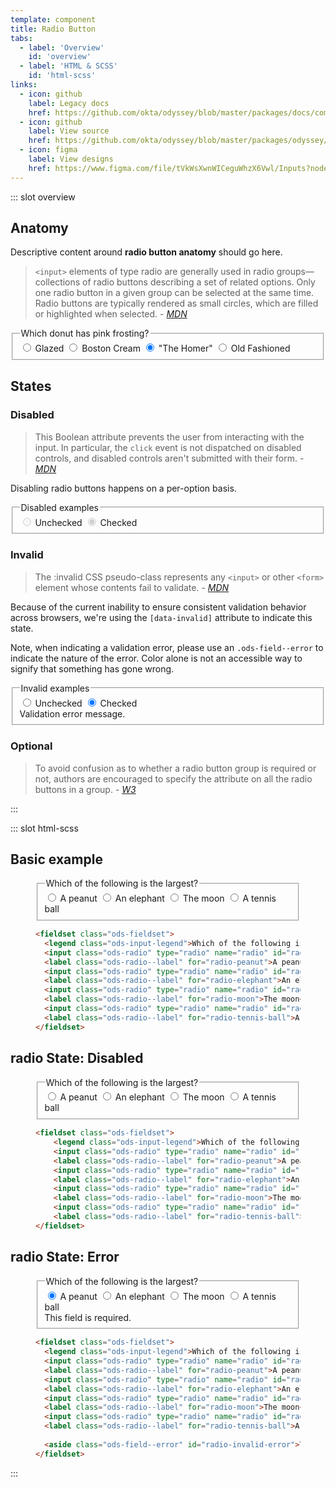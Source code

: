 ```yaml
---
template: component
title: Radio Button
tabs:
  - label: 'Overview'
    id: 'overview'
  - label: 'HTML & SCSS'
    id: 'html-scss'
links:
  - icon: github
    label: Legacy docs
    href: https://github.com/okta/odyssey/blob/master/packages/docs/components/modal.md
  - icon: github
    label: View source
    href: https://github.com/okta/odyssey/blob/master/packages/odyssey/src/scss/components/_radio-button.scss
  - icon: figma
    label: View designs
    href: https://www.figma.com/file/tVkWsXwnWICeguWhzX6Vwl/Inputs?node-id=476%3A4173
---
```


::: slot overview

## Anatomy

<Description class="fpo">

Descriptive content around **radio button anatomy** should go here.

</Description>

<Anatomy img="/images/fpo.svg" />


<Description>

> <span class="fpo negative">`<input>` elements of type radio are generally used in radio groups—collections of radio buttons describing a set of related options. Only one radio button in a given group can be selected at the same time. Radio buttons are typically rendered as small circles, which are filled or highlighted when selected. - <cite><a href='https://developer.mozilla.org/en-US/docs/Web/HTML/Element/input/radio'>MDN</a></cite></span>

</Description>

<Example>
  <fieldset class="ods-fieldset">
    <legend class="ods-input-legend">Which donut has pink frosting?</legend>
    <input class="ods-radio" type="radio" name="question-0" id="radio-0-glazed" value="0" required checked>
    <label class="ods-radio--label" for="radio-0-glazed">Glazed</label>
    <input class="ods-radio" type="radio" name="question-0" id="radio-0-boston-cream" value="3" required>
    <label class="ods-radio--label" for="radio-0-boston-cream">Boston Cream</label>
    <input class="ods-radio" type="radio" name="question-0" id="radio-0-homer" value="3" required checked>
    <label class="ods-radio--label" for="radio-0-homer">"The Homer"</label>
    <input class="ods-radio" type="radio" name="question-0" id="radio-0-old-fashioned" value="3" required>
    <label class="ods-radio--label" for="radio-0-old-fashioned">Old Fashioned</label>
  </fieldset>
</Example>

## States

### Disabled

<Description>

> <span class="fpo negative">This Boolean attribute prevents the user from interacting with the input. In particular, the `click` event is not dispatched on disabled controls, and disabled controls aren't submitted with their form. - <cite><a href='https://developer.mozilla.org/en-US/docs/Web/HTML/Element/input#attr-disabled'>MDN</a></cite></span>

Disabling radio buttons happens on a per-option basis.

</Description>

<Example>
  <fieldset class="ods-fieldset">
    <legend class="ods-input-legend">Disabled examples</legend>
    <input class="ods-radio" type="radio" name="question-1" id="radio-1-unchecked" value="0" disabled >
    <label class="ods-radio--label" for="radio-1-unchecked">Unchecked</label>
    <input class="ods-radio" type="radio" name="question-1" id="radio-1-checked" value="1"  disabled checked>
    <label class="ods-radio--label" for="radio-1-checked">Checked</label>
  </fieldset>
</Example>

### Invalid

<Description>

> <span class="fpo negative">The :invalid CSS pseudo-class represents any `<input>` or other `<form>` element whose contents fail to validate. - <cite><a href='https://developer.mozilla.org/en-US/docs/Web/CSS/:invalid'>MDN</a></cite></span>

Because of the current inability to ensure consistent validation behavior across browsers, we're using the `[data-invalid]` attribute to indicate this state.

Note, when indicating a validation error, please use an `.ods-field--error` to indicate the nature of the error. Color alone is not an accessible way to signify that something has gone wrong.

</Description>

<Example>
  <fieldset class="ods-fieldset">
    <legend class="ods-input-legend">Invalid examples</legend>
    <input class="ods-radio" type="radio" name="question-2" id="radio-2-unchecked" value="0" data-invalid>
    <label class="ods-radio--label" for="radio-2-unchecked">Unchecked</label>
    <input class="ods-radio" type="radio" name="question-2" id="radio-2-checked" value="1"  data-invalid checked>
    <label class="ods-radio--label" for="radio-2-checked">Checked</label>
    <aside class="ods-field--error" id="checkbox-invalid-error">Validation error message.</aside>
  </fieldset>
</Example>

### Optional

<Description>

> <span class="fpo negative">To avoid confusion as to whether a radio button group is required or not, authors are encouraged to specify the attribute on all the radio buttons in a group. - <cite><a href="https://www.w3.org/TR/html5/forms.html#the-required-attribute">W3</a></cite></span>

</Description>

:::

::: slot html-scss

## Basic example

<figure class="odo-example">
  <div class="odo-example--rendered">
    <fieldset class="ods-fieldset">
      <legend class="ods-input-legend">Which of the following is the largest?</legend>
      <input class="ods-radio" type="radio" name="radio" id="radio-peanut" value="peanut" required checked>
      <label class="ods-radio--label" for="radio-peanut">A peanut</label>
      <input class="ods-radio" type="radio" name="radio" id="radio-elephant" value="elephant" required>
      <label class="ods-radio--label" for="radio-elephant">An elephant</label>
      <input class="ods-radio" type="radio" name="radio" id="radio-moon" value="moon" required>
      <label class="ods-radio--label" for="radio-moon">The moon</label>
      <input class="ods-radio" type="radio" name="radio" id="radio-tennis-ball" value="tennis-ball" required>
      <label class="ods-radio--label" for="radio-tennis-ball">A tennis ball</label>
    </fieldset>
  </div>

  ```html
  <fieldset class="ods-fieldset">
    <legend class="ods-input-legend">Which of the following is the largest?</legend>
    <input class="ods-radio" type="radio" name="radio" id="radio-peanut" value="peanut" required checked>
    <label class="ods-radio--label" for="radio-peanut">A peanut</label>
    <input class="ods-radio" type="radio" name="radio" id="radio-elephant" value="elephant" required>
    <label class="ods-radio--label" for="radio-elephant">An elephant</label>
    <input class="ods-radio" type="radio" name="radio" id="radio-moon" value="moon" required>
    <label class="ods-radio--label" for="radio-moon">The moon</label>
    <input class="ods-radio" type="radio" name="radio" id="radio-tennis-ball" value="tennis-ball" required>
    <label class="ods-radio--label" for="radio-tennis-ball">A tennis ball</label>
  </fieldset>
  ```

</figure>

## <span class="u-visually-hidden">radio</span> State: Disabled

<figure class="odo-example">
  <div class="odo-example--rendered">
    <fieldset class="ods-fieldset">
      <legend class="ods-input-legend">Which of the following is the largest?</legend>
      <input class="ods-radio" type="radio" name="radio" id="radio-peanut" value="peanut" required checked>
      <label class="ods-radio--label" for="radio-peanut">A peanut</label>
      <input class="ods-radio" type="radio" name="radio" id="radio-elephant" value="elephant" required>
      <label class="ods-radio--label" for="radio-elephant">An elephant</label>
      <input class="ods-radio" type="radio" name="radio" id="radio-moon" value="moon" required>
      <label class="ods-radio--label" for="radio-moon">The moon</label>
      <input class="ods-radio" type="radio" name="radio" id="radio-tennis-ball" value="tennis-ball" required>
      <label class="ods-radio--label" for="radio-tennis-ball">A tennis ball</label>
    </fieldset>
  </div>

  ```html
  <fieldset class="ods-fieldset">
      <legend class="ods-input-legend">Which of the following is the largest?</legend>
      <input class="ods-radio" type="radio" name="radio" id="radio-peanut" value="peanut" required checked>
      <label class="ods-radio--label" for="radio-peanut">A peanut</label>
      <input class="ods-radio" type="radio" name="radio" id="radio-elephant" value="elephant" required>
      <label class="ods-radio--label" for="radio-elephant">An elephant</label>
      <input class="ods-radio" type="radio" name="radio" id="radio-moon" value="moon" required>
      <label class="ods-radio--label" for="radio-moon">The moon</label>
      <input class="ods-radio" type="radio" name="radio" id="radio-tennis-ball" value="tennis-ball" required>
      <label class="ods-radio--label" for="radio-tennis-ball">A tennis ball</label>
  </fieldset>
  ```
</figure>

## <span class="u-visually-hidden">radio</span> State: Error

<figure class="odo-example">
  <div class="odo-example--rendered">
    <fieldset class="ods-fieldset">
      <legend class="ods-input-legend">Which of the following is the largest?</legend>
      <input class="ods-radio" type="radio" name="radio" id="radio-peanut" value="peanut" required checked>
      <label class="ods-radio--label" for="radio-peanut">A peanut</label>
      <input class="ods-radio" type="radio" name="radio" id="radio-elephant" value="elephant" required>
      <label class="ods-radio--label" for="radio-elephant">An elephant</label>
      <input class="ods-radio" type="radio" name="radio" id="radio-moon" value="moon" required>
      <label class="ods-radio--label" for="radio-moon">The moon</label>
      <input class="ods-radio" type="radio" name="radio" id="radio-tennis-ball" value="tennis-ball" required>
      <label class="ods-radio--label" for="radio-tennis-ball">A tennis ball</label>
      <aside class="ods-field--error" id="radio-invalid-error">This field is required.</aside>
    </fieldset>
  </div>

  ```html
  <fieldset class="ods-fieldset">
    <legend class="ods-input-legend">Which of the following is the largest?</legend>
    <input class="ods-radio" type="radio" name="radio" id="radio-peanut" value="peanut" required checked>
    <label class="ods-radio--label" for="radio-peanut">A peanut</label>
    <input class="ods-radio" type="radio" name="radio" id="radio-elephant" value="elephant" required>
    <label class="ods-radio--label" for="radio-elephant">An elephant</label>
    <input class="ods-radio" type="radio" name="radio" id="radio-moon" value="moon" required>
    <label class="ods-radio--label" for="radio-moon">The moon</label>
    <input class="ods-radio" type="radio" name="radio" id="radio-tennis-ball" value="tennis-ball" required>
    <label class="ods-radio--label" for="radio-tennis-ball">A tennis ball</label>
    
    <aside class="ods-field--error" id="radio-invalid-error">This field is required.</aside>
  </fieldset>
  ```
</figure>

:::
